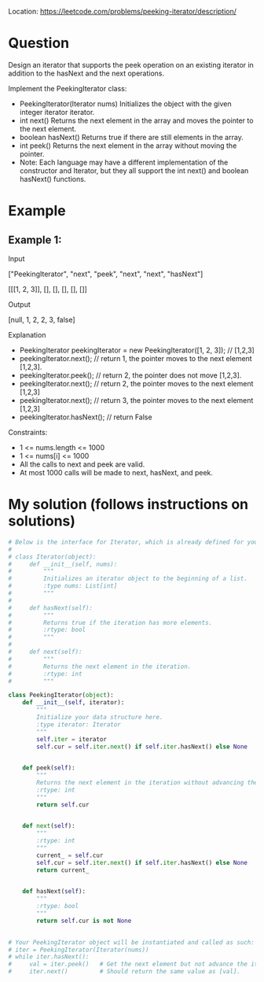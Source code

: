 Location: https://leetcode.com/problems/peeking-iterator/description/
# Question
Design an iterator that supports the peek operation on an existing iterator in addition to the hasNext and the next operations.

Implement the PeekingIterator class:

- PeekingIterator(Iterator<int> nums) Initializes the object with the given integer iterator iterator.
- int next() Returns the next element in the array and moves the pointer to the next element.
- boolean hasNext() Returns true if there are still elements in the array.
- int peek() Returns the next element in the array without moving the pointer.
- Note: Each language may have a different implementation of the constructor and Iterator, but they all support the int next() and boolean hasNext() functions.

 
 
# Example

## Example 1:

Input

["PeekingIterator", "next", "peek", "next", "next", "hasNext"]

[[[1, 2, 3]], [], [], [], [], []]

Output

[null, 1, 2, 2, 3, false]

Explanation
- PeekingIterator peekingIterator = new PeekingIterator([1, 2, 3]); // [1,2,3]
- peekingIterator.next();    // return 1, the pointer moves to the next element [1,2,3].
- peekingIterator.peek();    // return 2, the pointer does not move [1,2,3].
- peekingIterator.next();    // return 2, the pointer moves to the next element [1,2,3]
- peekingIterator.next();    // return 3, the pointer moves to the next element [1,2,3]
- peekingIterator.hasNext(); // return False
 

Constraints:

- 1 <= nums.length <= 1000
- 1 <= nums[i] <= 1000
- All the calls to next and peek are valid.
- At most 1000 calls will be made to next, hasNext, and peek.

# My solution (follows instructions on solutions)
```python
# Below is the interface for Iterator, which is already defined for you.
#
# class Iterator(object):
#     def __init__(self, nums):
#         """
#         Initializes an iterator object to the beginning of a list.
#         :type nums: List[int]
#         """
#
#     def hasNext(self):
#         """
#         Returns true if the iteration has more elements.
#         :rtype: bool
#         """
#
#     def next(self):
#         """
#         Returns the next element in the iteration.
#         :rtype: int
#         """

class PeekingIterator(object):
    def __init__(self, iterator):
        """
        Initialize your data structure here.
        :type iterator: Iterator
        """
        self.iter = iterator
        self.cur = self.iter.next() if self.iter.hasNext() else None
        

    def peek(self):
        """
        Returns the next element in the iteration without advancing the iterator.
        :rtype: int
        """
        return self.cur
        

    def next(self):
        """
        :rtype: int
        """
        current_ = self.cur
        self.cur = self.iter.next() if self.iter.hasNext() else None
        return current_
        

    def hasNext(self):
        """
        :rtype: bool
        """
        return self.cur is not None
        

# Your PeekingIterator object will be instantiated and called as such:
# iter = PeekingIterator(Iterator(nums))
# while iter.hasNext():
#     val = iter.peek()   # Get the next element but not advance the iterator.
#     iter.next()         # Should return the same value as [val].
```
